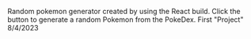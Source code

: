 Random pokemon generator created by using the React build. 
Click the button to generate a random Pokemon from the PokeDex. 
First "Project" 8/4/2023
